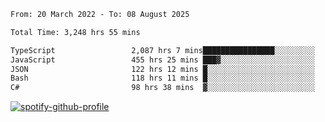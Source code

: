 <!--START_SECTION:waka-->

```txt
From: 20 March 2022 - To: 08 August 2025

Total Time: 3,248 hrs 55 mins

TypeScript                 2,087 hrs 7 mins████████████████░░░░░░░░░   64.24 %
JavaScript                 455 hrs 25 mins ███▓░░░░░░░░░░░░░░░░░░░░░   14.02 %
JSON                       122 hrs 12 mins █░░░░░░░░░░░░░░░░░░░░░░░░   03.76 %
Bash                       118 hrs 11 mins █░░░░░░░░░░░░░░░░░░░░░░░░   03.64 %
C#                         98 hrs 38 mins  ▓░░░░░░░░░░░░░░░░░░░░░░░░   03.04 %
```

<!--END_SECTION:waka-->
[![spotify-github-profile](https://spotify-github-profile.vercel.app/api/view?uid=c00zprrvy9xiloa9qnco3hmng&cover_image=true&theme=novatorem&show_offline=false&background_color=121212&bar_color=53b14f&bar_color_cover=false)](https://spotify-github-profile.vercel.app/api/view?uid=c00zprrvy9xiloa9qnco3hmng&redirect=true)



